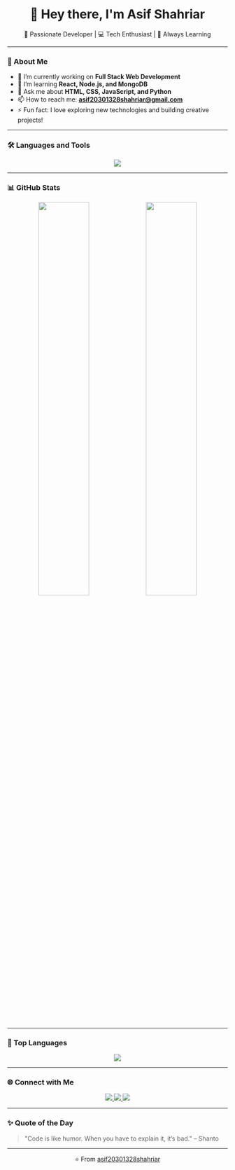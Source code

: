 <h1 align="center">👋 Hey there, I'm Asif Shahriar</h1>

<p align="center">
  🌟 Passionate Developer | 💻 Tech Enthusiast | 🚀 Always Learning  
</p>

---

### 🧠 About Me
- 🔭 I’m currently working on **Full Stack Web Development**
- 🌱 I’m learning **React, Node.js, and MongoDB**
- 💬 Ask me about **HTML, CSS, JavaScript, and Python**
- 📫 How to reach me: **[asif20301328shahriar@gmail.com](mailto:asifshahriar112@gmail.com)**
- ⚡ Fun fact: I love exploring new technologies and building creative projects!

---

### 🛠️ Languages and Tools
<p align="center">
  <img src="https://skillicons.dev/icons?i=html,css,js,python,react,nodejs,express,mongodb,git,github,vscode,bootstrap,tailwind,figma" />
</p>

---

### 📊 GitHub Stats
<p align="center">
  <img width="48%" src="https://github-readme-stats.vercel.app/api?username=asif20301328shahriar&show_icons=true&theme=tokyonight" />
  <img width="48%" src="https://github-readme-streak-stats.herokuapp.com/?user=asif20301328shahriar&theme=tokyonight" />
</p>

---

### 🧩 Top Languages
<p align="center">
  <img src="https://github-readme-stats.vercel.app/api/top-langs/?username=asif20301328shahriar&layout=compact&theme=tokyonight" />
</p>

---

### 🌐 Connect with Me
<p align="center">
  <a href="https://www.linkedin.com/in/asif20301328shahriar" target="_blank">
    <img src="https://img.shields.io/badge/LinkedIn-0077B5?logo=linkedin&logoColor=white&style=for-the-badge" />
  </a>
  <a href="https://github.com/asif20301328shahriar" target="_blank">
    <img src="https://img.shields.io/badge/GitHub-100000?logo=github&logoColor=white&style=for-the-badge" />
  </a>
  <a href="mailto:asif20301328shahriar@gmail.com">
    <img src="https://img.shields.io/badge/Email-D14836?logo=gmail&logoColor=white&style=for-the-badge" />
  </a>
</p>

---

### ✨ Quote of the Day
> "Code is like humor. When you have to explain it, it’s bad." – Shanto

---

<p align="center">⭐️ From <a href="https://github.com/asif20301328shahriar">asif20301328shahriar</a></p>
